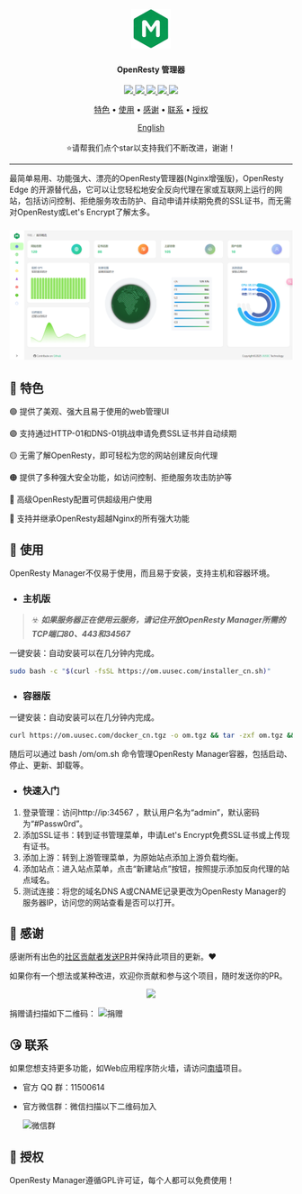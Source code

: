 <h1 align="center">
  <br>
  <img src="https://github.com/Safe3/openresty-manager/blob/main/logo.png" alt="OpenResty Manager" width="70px">
</h1>
<h4 align="center">OpenResty 管理器</h4>

<p align="center">
<a href="https://github.com/Safe3/openresty-manager/releases"><img src="https://img.shields.io/github/downloads/Safe3/openresty-manager/total">
<a href="https://github.com/Safe3/openresty-manager/graphs/contributors"><img src="https://img.shields.io/github/contributors-anon/Safe3/openresty-manager">
<a href="https://github.com/Safe3/openresty-manager/releases/"><img src="https://img.shields.io/github/release/Safe3/openresty-manager">
<a href="https://github.com/Safe3/openresty-manager/issues"><img src="https://img.shields.io/github/issues-raw/Safe3/openresty-manager">
<a href="https://github.com/Safe3/openresty-manager/discussions"><img src="https://img.shields.io/github/discussions/Safe3/openresty-manager">
</p>
<p align="center">
  <a href="#dart-特色">特色</a> •
  <a href="#rocket-使用">使用</a> •
  <a href="#gift_heart-感谢">感谢</a> •
  <a href="#kissing_heart-联系">联系</a> •
  <a href="#key-授权">授权</a>
</p>






<p align="center">
  <a href="https://github.com/Safe3/openresty-manager/blob/main/README.md">English</a>
  <br/><br/>
  ⭐请帮我们点个star以支持我们不断改进，谢谢！
</p>





---

最简单易用、功能强大、漂亮的OpenResty管理器(Nginx增强版)，OpenResty Edge 的开源替代品，它可以让您轻松地安全反向代理在家或互联网上运行的网站，包括访问控制、拒绝服务攻击防护、自动申请并续期免费的SSL证书，而无需对OpenResty或Let's Encrypt了解太多。

<h3 align="center">
  <img src="https://github.com/Safe3/openresty-manager/blob/main/openresty-manager_cn.png" alt="OpenResty Manager" width="700px">
  <br>
</h3>

## :dart: 特色
:green_circle: 提供了美观、强大且易于使用的web管理UI

 :purple_circle: 支持通过HTTP-01和DNS-01挑战申请免费SSL证书并自动续期

 :yellow_circle: 无需了解OpenResty，即可轻松为您的网站创建反向代理

 :orange_circle: 提供了多种强大安全功能，如访问控制、拒绝服务攻击防护等

 :red_circle: 高级OpenResty配置可供超级用户使用

 :large_blue_circle: 支持并继承OpenResty超越Nginx的所有强大功能



## :rocket: 使用

OpenResty Manager不仅易于使用，而且易于安装，支持主机和容器环境。


- ### 主机版

> :biohazard: ***如果服务器正在使用云服务，请记住开放OpenResty Manager所需的TCP端口80、443和34567***

一键安装：自动安装可以在几分钟内完成。

```bash
sudo bash -c "$(curl -fsSL https://om.uusec.com/installer_cn.sh)"
```



- ### 容器版

一键安装：自动安装可以在几分钟内完成。

```bash
curl https://om.uusec.com/docker_cn.tgz -o om.tgz && tar -zxf om.tgz && sudo bash ./om/om.sh
```

随后可以通过 bash /om/om.sh 命令管理OpenResty Manager容器，包括启动、停止、更新、卸载等。



- ### 快速入门

1. 登录管理：访问http://ip:34567 ，默认用户名为“admin”，默认密码为“#Passw0rd”。
2. 添加SSL证书：转到证书管理菜单，申请Let's Encrypt免费SSL证书或上传现有证书。
3. 添加上游：转到上游管理菜单，为原始站点添加上游负载均衡。
4. 添加站点：进入站点菜单，点击“新建站点”按钮，按照提示添加反向代理的站点域名。
5. 测试连接：将您的域名DNS A或CNAME记录更改为OpenResty Manager的服务器IP，访问您的网站查看是否可以打开。




## :gift_heart: 感谢

感谢所有出色的[社区贡献者发送PR](https://github.com/Safe3/openresty-manager/graphs/contributors)并保持此项目的更新。❤️

如果你有一个想法或某种改进，欢迎你贡献和参与这个项目，随时发送你的PR。

<p align="center">
<a href="https://github.com/Safe3/openresty-manager/graphs/contributors">
  <img src="https://contrib.rocks/image?repo=Safe3/openresty-manager&max=500">
</a>
</p>
捐赠请扫描如下二维码：
<img src="https://waf.uusec.com/_media/sponsor.jpg" alt="捐赠"  height="300px" />



## :kissing_heart: 联系

如果您想支持更多功能，如Web应用程序防火墙，请访问[南墙](https://waf.uusec.com/)项目。

- 官方 QQ 群：11500614

- 官方微信群：微信扫描以下二维码加入

  <img src="https://waf.uusec.com/_media/weixin.jpg" alt="微信群"  height="200px" />


## :key: 授权

OpenResty Manager遵循GPL许可证，每个人都可以免费使用！

